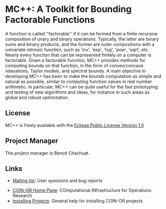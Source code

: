 # MC++: A Toolkit for Bounding Factorable Functions

A function is called ''factorable'' if it can be formed from a finite recursive composition of unary and binary operations.
Typically, the latter are binary sums and binary products, and the former are outer compositions with a univariate intrinsic function, such as 'inv', 'exp', 'log', 'pow', 'sqrt', etc.
Nearly every function that can be represented finitely on a computer is factorable.
Given a factorable function, MC++ provides methods for computing bounds on that function, in the form of convex/concave relaxations, Taylor models, and spectral bounds.
A main objective in developing MC++ has been to make the bounds computation as simple and natural as possible, similar to computing function values in real number arithmetic.
In particular, MC++ can be quite useful for the fast prototyping and testing of new algorithms and ideas, for instance in such areas as global and robust optimization.

## License

MC++ is freely available with the [Eclipse Public License Version 1.0](https://opensource.org/licenses/EPL-1.0)

<!--broken link:

## Install

Download [MC++ latest version](https://workspace.imperial.ac.uk/people/Public/chemicalengineering/b.chachuat/Codes/MC++_1.0_distrib_24-07-2013.tgz).
Uncompress the archive, then follow the instructions in the INSTALL file.
-->

## Project Manager

The project manager is Benoit Chachuat.

## Links

* [​Mailing list](http://list.coin-or.org/mailman/listinfo/MCpp): User questions and bug reports
<!--broken link: * [Download source code tarball](https://workspace.imperial.ac.uk/people/Public/chemicalengineering/b.chachuat/Codes/MC++_1.0_distrib_24-07-2013.tgz). Doxygen developer documentation is available in the tarball. -->
*  [​COIN-OR Home Page](http://www.coin-or.org/index.html): COmputational INfrastructure for Operations Research
*  [Installing Projects](https://projects.coin-or.org/BuildTools/wiki): General help for installing COIN-OR projects
